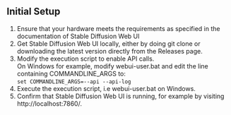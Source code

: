 ## Initial Setup
1. Ensure that your hardware meets the requirements as specified in the documentation of Stable Diffusion Web UI  
2. Get Stable Diffusion Web UI locally, either by doing git clone or downloading the latest version directly from the Releases page.
3. Modify the execution script to enable API calls.  
   On Windows for example, modify webui-user.bat and edit the line containing COMMANDLINE_ARGS to:  
`set COMMANDLINE_ARGS=--api --api-log`  
4. Execute the execution script, i.e webui-user.bat on Windows.
5. Confirm that Stable Diffusion Web UI is running, for example by visiting http://localhost:7860/.
